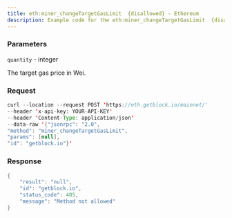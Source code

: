 ```yaml
---
title: eth:miner_changeTargetGasLimit  {disallowed} - Ethereum
description: Example code for the eth:miner_changeTargetGasLimit  {disallowed} json-rpc method. Сomplete guide on how to use eth:miner_changeTargetGasLimit  {disallowed} json-rpc in GetBlock.io Web3 documentation.
---
```


### Parameters


`quantity` - integer

The target gas price in Wei.

### Request

``` java
curl --location --request POST 'https://eth.getblock.io/mainnet/' 
--header 'x-api-key: YOUR-API-KEY' 
--header 'Content-Type: application/json' 
--data-raw '{"jsonrpc": "2.0",
"method": "miner_changeTargetGasLimit",
"params": [null],
"id": "getblock.io"}'
```

###  Response

``` java
{
    "result": "null",
    "id": "getblock.io",
    "status_code": 405,
    "message": "Method not allowed"
}
```

